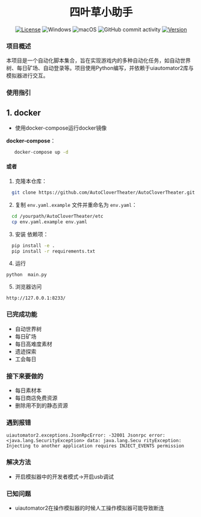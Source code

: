 <h1 align="center">四叶草小助手</h1>

<div align="center">

[![License](https://img.shields.io/badge/License-MIT%202.0-blue.svg)](https://opensource.org/licenses/MIT-2.0)
![Windows](https://img.shields.io/badge/-Windows%20x64-0078D6?logo=microsoft)
![macOS](https://img.shields.io/badge/-macOS%20Arm64-000000?logo=apple)
![GitHub commit activity](https://img.shields.io/github/commit-activity/m/AutoCloverTheater/AutoCloverTheater)
[![Version](https://img.shields.io/github/v/release/AutoCloverTheater/AutoCloverTheater?color=blue&label=Version)](https://github.com/AutoCloverTheater/AutoCloverTheater/releases)

[//]: # ( ![Platform]&#40;https://img.shields.io/badge/Platform-Windows%20%7C%20macOS-blueviolet&#41;)


</div>

### 项目概述
本项目是一个自动化脚本集合，旨在实现游戏内的多种自动化任务，如自动世界树、每日矿场、自动登录等。项目使用Python编写，并依赖于uiautomator2库与模拟器进行交互。


### 使用指引
## 1. docker
- 使用docker-compose运行docker镜像

**docker-compose**：
```bash
   docker-compose up -d
```
#### 或者

1. 克隆本仓库：
```bash
  git clone https://github.com/AutoCloverTheater/AutoCloverTheater.git
```
2. 复制 `env.yaml.example` 文件并重命名为 `env.yaml`：
```bash
  cd /yourpath/AutoCloverTheater/etc
  cp env.yaml.example env.yaml
```
3. 安装 依赖项：
```bash
  pip install -e .
  pip install -r requirements.txt
```
4. 运行
```
python  main.py
```
5. 浏览器访问
```angular2html
http://127.0.0.1:8233/
```
### 已完成功能
- 自动世界树
- 每日矿场
- 每日高难度素材
- 遗迹探索
- 工会每日

### 接下来要做的
- 每日素材本
- 每日商店免费资源
- 删除用不到的静态资源
### 遇到报错
```
uiautomator2.exceptions.JsonRpcError: -32001 Jsonrpc error: <java.lang.SecurityException> data: java.lang.Secu rityException: Injecting to another application requires INJECT_EVENTS permission
```
### 解决方法
- 开启模拟器中的开发者模式->开启usb调试

### 已知问题
- uiautomator2在操作模拟器的时候人工操作模拟器可能导致断连